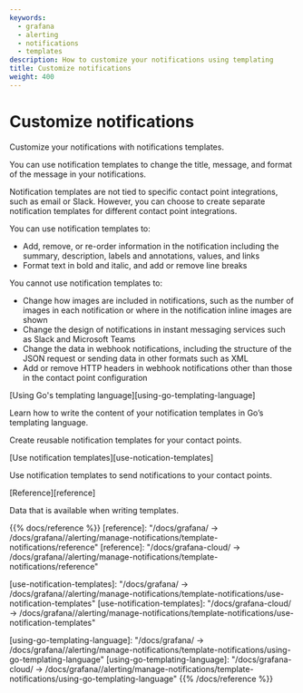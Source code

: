 ```yaml
---
keywords:
  - grafana
  - alerting
  - notifications
  - templates
description: How to customize your notifications using templating
title: Customize notifications
weight: 400
---
```


# Customize notifications

Customize your notifications with notifications templates.

You can use notification templates to change the title, message, and format of the message in your notifications.

Notification templates are not tied to specific contact point integrations, such as email or Slack. However, you can choose to create separate notification templates for different contact point integrations.

You can use notification templates to:

- Add, remove, or re-order information in the notification including the summary, description, labels and annotations, values, and links
- Format text in bold and italic, and add or remove line breaks

You cannot use notification templates to:

- Change how images are included in notifications, such as the number of images in each notification or where in the notification inline images are shown
- Change the design of notifications in instant messaging services such as Slack and Microsoft Teams
- Change the data in webhook notifications, including the structure of the JSON request or sending data in other formats such as XML
- Add or remove HTTP headers in webhook notifications other than those in the contact point configuration

[Using Go's templating language][using-go-templating-language]

Learn how to write the content of your notification templates in Go’s templating language.

Create reusable notification templates for your contact points.

[Use notification templates][use-notication-templates]

Use notification templates to send notifications to your contact points.

[Reference][reference]

Data that is available when writing templates.

{{% docs/reference %}}
[reference]: "/docs/grafana/ -> /docs/grafana/<GRAFANA VERSION>/alerting/manage-notifications/template-notifications/reference"
[reference]: "/docs/grafana-cloud/ -> /docs/grafana/<GRAFANA VERSION>/alerting/manage-notifications/template-notifications/reference"

[use-notification-templates]: "/docs/grafana/ -> /docs/grafana/<GRAFANA VERSION>/alerting/manage-notifications/template-notifications/use-notification-templates"
[use-notification-templates]: "/docs/grafana-cloud/ -> /docs/grafana/<GRAFANA VERSION>/alerting/manage-notifications/template-notifications/use-notification-templates"

[using-go-templating-language]: "/docs/grafana/ -> /docs/grafana/<GRAFANA VERSION>/alerting/manage-notifications/template-notifications/using-go-templating-language"
[using-go-templating-language]: "/docs/grafana-cloud/ -> /docs/grafana/<GRAFANA VERSION>/alerting/manage-notifications/template-notifications/using-go-templating-language"
{{% /docs/reference %}}
